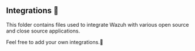 ## Integrations 🧩

This folder contains files used to integrate Wazuh with various open source and close source applications.

Feel free to add your own integrations.🚀
